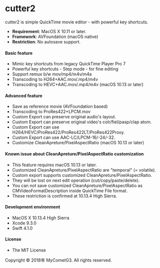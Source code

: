 # cutter2

cutter2 is simple QuickTime movie editor - with powerful key shortcuts.

- __Requirement__: MacOS X 10.11 or later.
- __Framework__: AVFoundation (macOS native)
- __Restriction__: No autosave support.

#### Basic feature
- Mimic key shortcuts from legacy QuickTime Player Pro 7
- Powerful key shortcuts - Step mode - for fine editing
- Support remux b/w mov/mp4/m4v/m4a
- Transcoding to H264+AAC.mov/.mp4/m4v
- Transcoding to HEVC+AAC.mov/.mp4/m4v (macOS 10.13 or later)

#### Advanced feature
- Save as reference movie (AVFoundation based)
- Transcoding to ProRes422+LPCM.mov
- Custom Export can preserve original audio's layout.
- Custom Export can preserve original video's colr/fiel/pasp/clap atom.
- Custom Export can use H264/HEVC/ProRes422/ProRes422LT/ProRes422Proxy.
- Custom Export can use AAC-LC/LPCM-16/-24/-32.
- Customize CleanApreture/PixelAspectRatio (macOS 10.13 or later)

#### Known issue about CleanApreture/PixelAspectRatio customization
- This feature requires macOS 10.13 or later.
- Customized CleanApreture/PixelAspectRatio are "temporal" (= volatile).
- Custom export supports customized CleanApreture/PixelAspectRatio.
- They will be lost on next edit operation (cut/copy/paste/delete).
- You can not save customized CleanApreture/PixelAspectRatio as CMVideoFormatDescription inside QuickTime File format.
- These restriction is confirmed at 10.13.4 High Sierra.

#### Development environment
- MacOS X 10.13.4 High Sierra
- Xcode 9.3.0
- Swift 4.1.0

#### License
- The MIT License

Copyright © 2018年 MyCometG3. All rights reserved.
